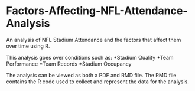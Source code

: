 # Factors-Affecting-NFL-Attendance-Analysis
An analysis of NFL Stadium Attendance and the factors that affect them over time using R.

This analysis goes over conditions such as:
*Stadium Quality
*Team Performance
*Team Records
*Stadium Occupancy

The analysis can be viewed as both a PDF and RMD file. The RMD file contains the R code used to collect and represent the data for the analysis.
